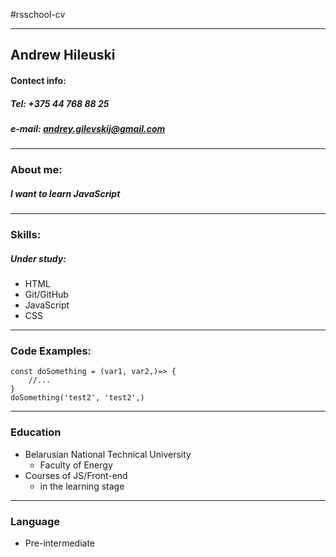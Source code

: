 #rsschool-cv
___
## **Andrew Hileuski**
#### Contect info:
##### Tel: +375 44 768 88 25
##### e-mail: andrey.gilevskij@gmail.com
___
### About me:
#####   I want to learn JavaScript
___
### Skills:
##### Under study:
* HTML
* Git/GitHub
* JavaScript
* CSS
___
### Code Examples:
```
const doSomething = (var1, var2,)=> {
    //...
}
doSomething('test2', 'test2',)
```
___
### Education
* Belarusian National Technical University
    * Faculty of Energy
* Сourses of JS/Front-end
    * in the learning stage
___
### Language
* Pre-intermediate
